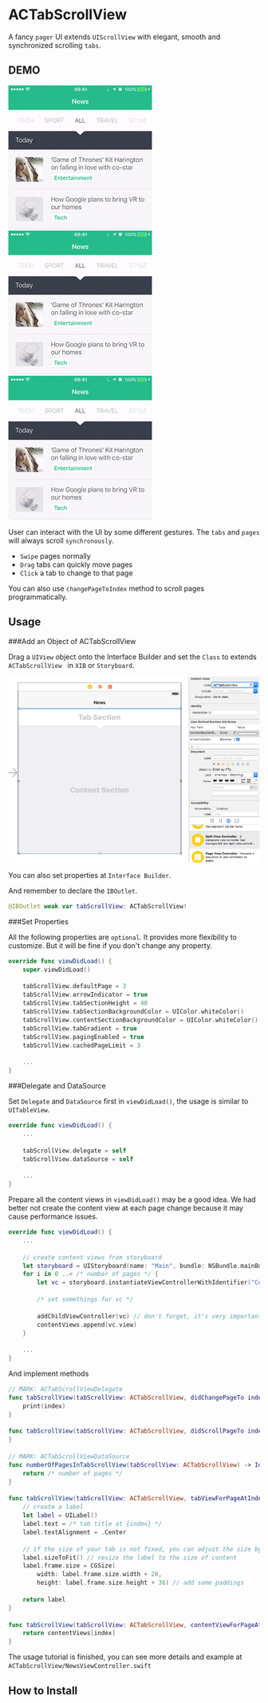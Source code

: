 ACTabScrollView
===============

A fancy `pager` UI extends `UIScrollView` with elegant, smooth and synchronized scrolling `tabs`.

DEMO
----

<img src="./Screenshots/demo-1.gif" width = "288" alt="Demo" />
<img src="./Screenshots/demo-2.gif" width = "288" alt="Demo" />
<img src="./Screenshots/demo-3.gif" width = "288" alt="Demo" />

User can interact with the UI by some different gestures. The `tabs` and `pages` will always scroll `synchronously`.

* `Swipe` pages normally
* `Drag` tabs can quickly move pages
* `Click` a tab to change to that page

You can also use `changePageToIndex` method to scroll pages programmatically.

Usage
-----

###Add an Object of ACTabScrollView

Drag a `UIView` object  onto the Interface Builder and set the `Class` to extends `ACTabScrollView ` in `XIB` or `Storyboard`.

<img src="./Screenshots/usage-1.png" width = "800" alt="Demo" />

You can also set properties at `Interface Builder`.

And remember to declare the `IBOutlet`.

```swift
@IBOutlet weak var tabScrollView: ACTabScrollView!
```

###Set Properties

All the following properties are `optional`. It provides more flexibility to customize. But it will be fine if you don't change any property.

```swift
override func viewDidLoad() {
    super.viewDidLoad()
    
    tabScrollView.defaultPage = 3
    tabScrollView.arrowIndicator = true
    tabScrollView.tabSectionHeight = 40
    tabScrollView.tabSectionBackgroundColor = UIColor.whiteColor()
    tabScrollView.contentSectionBackgroundColor = UIColor.whiteColor()
    tabScrollView.tabGradient = true
    tabScrollView.pagingEnabled = true
    tabScrollView.cachedPageLimit = 3
    
    ...
}
```

###Delegate and DataSource

Set `Delegate` and `DataSource` first in `viewDidLoad()`, the usage is similar to `UITableView`.

```swift
override func viewDidLoad() {
    ...
    
    tabScrollView.delegate = self
    tabScrollView.dataSource = self
    
    ...
}
```

Prepare all the content views in `viewDidLoad()` may be a good idea. We had better not create the content view at each page change because it may cause performance issues.

```swift
override func viewDidLoad() {
    ...
    
	// create content views from storyboard
	let storyboard = UIStoryboard(name: "Main", bundle: NSBundle.mainBundle())
	for i in 0 ..< /* number of pages */ {
	    let vc = storyboard.instantiateViewControllerWithIdentifier("ContentViewController") as! ContentViewController
	    
	    /* set somethings for vc */
	    
	    addChildViewController(vc) // don't forget, it's very important
	    contentViews.append(vc.view)
	}
	
	...
}
```

And implement methods

```swift
// MARK: ACTabScrollViewDelegate
func tabScrollView(tabScrollView: ACTabScrollView, didChangePageTo index: Int) {
    print(index)
}
    
func tabScrollView(tabScrollView: ACTabScrollView, didScrollPageTo index: Int) {
}
    
// MARK: ACTabScrollViewDataSource
func numberOfPagesInTabScrollView(tabScrollView: ACTabScrollView) -> Int {
    return /* number of pages */
}
    
func tabScrollView(tabScrollView: ACTabScrollView, tabViewForPageAtIndex index: Int) -> UIView {
    // create a label
    let label = UILabel()
    label.text = /* tab title at {index} */
    label.textAlignment = .Center
    
    // if the size of your tab is not fixed, you can adjust the size by the following way.
    label.sizeToFit() // resize the label to the size of content
    label.frame.size = CGSize(
        width: label.frame.size.width + 28, 
        height: label.frame.size.height + 36) // add some paddings
    
    return label
}
    
func tabScrollView(tabScrollView: ACTabScrollView, contentViewForPageAtIndex index: Int) -> UIView {
    return contentViews[index]
}
```

The usage tutorial is finished, you can see more details and example at `ACTabScrollView/NewsViewController.swift`

How to Install
--------------